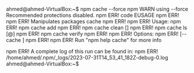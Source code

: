 ahmed@ahmed-VirtualBox:~$ npm cache --force
npm WARN using --force Recommended protections disabled.
npm ERR! code EUSAGE
npm ERR! 
npm ERR! Manipulates packages cache
npm ERR! 
npm ERR! Usage:
npm ERR! npm cache add <package-spec>
npm ERR! npm cache clean [<key>]
npm ERR! npm cache ls [<name>@<version>]
npm ERR! npm cache verify
npm ERR! 
npm ERR! Options:
npm ERR! [--cache <cache>]
npm ERR! 
npm ERR! Run "npm help cache" for more info

npm ERR! A complete log of this run can be found in:
npm ERR!     /home/ahmed/.npm/_logs/2023-07-31T14_53_41_182Z-debug-0.log
ahmed@ahmed-VirtualBox:~$ 


